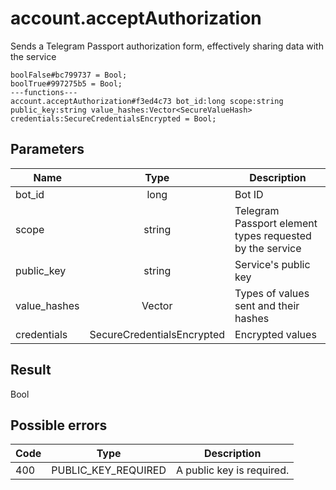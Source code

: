 # account.acceptAuthorization
Sends a Telegram Passport authorization form, effectively sharing data with the service

```
boolFalse#bc799737 = Bool;
boolTrue#997275b5 = Bool;
---functions---
account.acceptAuthorization#f3ed4c73 bot_id:long scope:string public_key:string value_hashes:Vector<SecureValueHash> credentials:SecureCredentialsEncrypted = Bool;
```

## Parameters
| Name | Type | Description |
| ---- | :----: | ----------- |
| bot_id | long | Bot ID |
| scope | string | Telegram Passport element types requested by the service |
| public_key | string | Service's public key |
| value_hashes | Vector<SecureValueHash> | Types of values sent and their hashes |
| credentials | SecureCredentialsEncrypted | Encrypted values |


## Result
Bool

## Possible errors
| Code | Type | Description |
| ---- | :----: | ----------- |
| 400 | PUBLIC_KEY_REQUIRED | A public key is required. |

